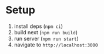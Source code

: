 # Setup

1. install deps (`npm ci`)
2. build next (`npm run build`)
3. run server (`npm run start`)
4. navigate to `http://localhost:3000`
